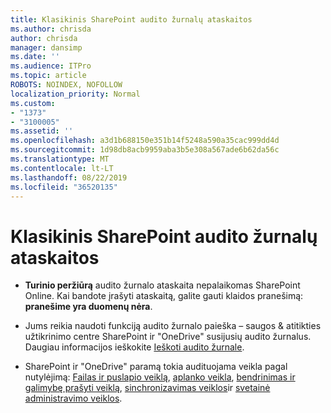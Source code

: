```yaml
---
title: Klasikinis SharePoint audito žurnalų ataskaitos
ms.author: chrisda
author: chrisda
manager: dansimp
ms.date: ''
ms.audience: ITPro
ms.topic: article
ROBOTS: NOINDEX, NOFOLLOW
localization_priority: Normal
ms.custom:
- "1373"
- "3100005"
ms.assetid: ''
ms.openlocfilehash: a3d1b688150e351b14f5248a590a35cac999dd4d
ms.sourcegitcommit: 1d98db8acb9959aba3b5e308a567ade6b62da56c
ms.translationtype: MT
ms.contentlocale: lt-LT
ms.lasthandoff: 08/22/2019
ms.locfileid: "36520135"
---
```

# <a name="classic-sharepoint-audit-log-reports"></a>Klasikinis SharePoint audito žurnalų ataskaitos

- **Turinio peržiūrą** audito žurnalo ataskaita nepalaikomas SharePoint Online. Kai bandote įrašyti ataskaitą, galite gauti klaidos pranešimą: **pranešime yra duomenų nėra**.

- Jums reikia naudoti funkciją audito žurnalo paieška – saugos & atitikties užtikrinimo centre SharePoint ir "OneDrive" susijusių audito žurnalus. Daugiau informacijos ieškokite [Ieškoti audito žurnale](https://docs.microsoft.com/office365/securitycompliance/search-the-audit-log-in-security-and-compliance#search-the-audit-log).

- SharePoint ir "OneDrive" paramą tokia audituojama veikla pagal nutylėjimą: [Failas ir puslapio veiklą](https://docs.microsoft.com/office365/securitycompliance/search-the-audit-log-in-security-and-compliance#file-and-page-activities), [aplanko veikla](https://docs.microsoft.com/office365/securitycompliance/search-the-audit-log-in-security-and-compliance#folder-activities), [bendrinimas ir galimybę prašyti veiklą](https://docs.microsoft.com/office365/securitycompliance/search-the-audit-log-in-security-and-compliance#sharing-and-access-request-activities), [sinchronizavimas veiklos](https://docs.microsoft.com/office365/securitycompliance/search-the-audit-log-in-security-and-compliance#synchronization-activities)ir [svetainė administravimo veiklos](https://docs.microsoft.com/office365/securitycompliance/search-the-audit-log-in-security-and-compliance#site-administration-activities).
